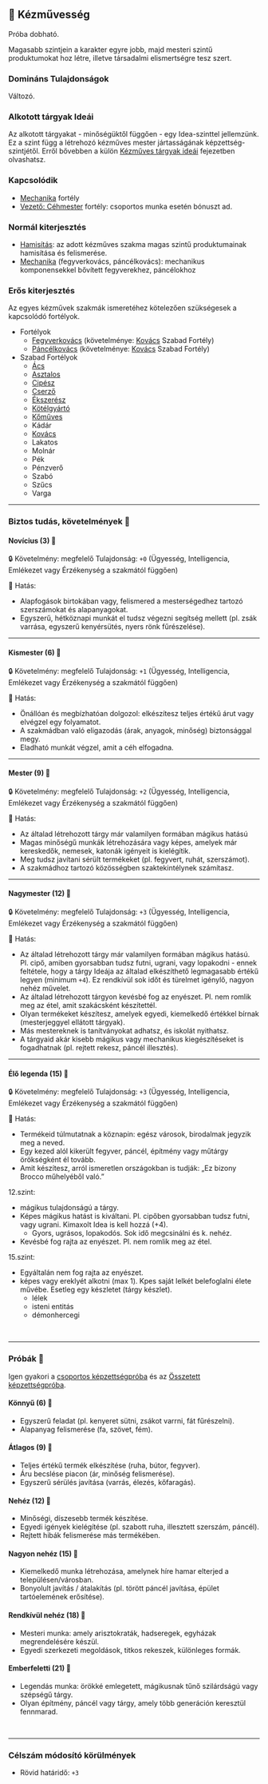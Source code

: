 ## 🔵 Kézművesség

Próba dobható.

Magasabb szintjein a karakter egyre jobb, majd mesteri szintű produktumokat hoz létre, illetve társadalmi elismertségre tesz szert.

### Domináns Tulajdonságok

Változó.

### Alkotott tárgyak Ideái

Az alkotott tárgyakat - minőségüktől függően - egy Idea-szinttel jellemzünk. Ez a szint függ a létrehozó kézműves mester jártasságának képzettség-szintjétől. Erről bővebben a külön [Kézműves tárgyak ideái](../030_10_kezmuves_targyak_ideai.md) fejezetben olvashatsz.

### Kapcsolódik

- [Mechanika](../fortelyok.altalanos/mechanika.md) fortély
- [Vezető: Céhmester](../fortelyok.altalanos/vezeto_cehmester.md) fortély: csoportos munka esetén bónuszt ad.

### Normál kiterjesztés

- [Hamisítás](../fortelyok.altalanos/hamisitas.md): az adott kézműves szakma magas szintű produktumainak hamisítása és felismerése.
- [Mechanika](../fortelyok.altalanos/mechanika.md) (fegyverkovács, páncélkovács): mechanikus komponensekkel bővített fegyverekhez, páncélokhoz

### Erős kiterjesztés

Az egyes kézművek szakmák ismeretéhez kötelezően szükségesek a kapcsolódó fortélyok.

- Fortélyok
  - [Fegyverkovács](../fortelyok.altalanos/kezmuves_fegyverkovacs.md) (követelménye: [Kovács](../fortelyok.szabad/kezmuves_kovacs.md) Szabad Fortély)
  - [Páncélkovács](../fortelyok.altalanos/kezmuves_pancelkovacs.md) (követelménye: [Kovács](../fortelyok.szabad/kezmuves_kovacs.md) Szabad Fortély)
- Szabad Fortélyok
  - [Ács](../fortelyok.szabad/kezmuves_acs.md)
  - [Asztalos](../fortelyok.szabad/kezmuves_asztalos.md)
  - [Cipész](../fortelyok.szabad/kezmuves_cipesz.md)
  - [Cserző](../fortelyok.szabad/kezmuves_cserzo.md)
  - [Ékszerész](../fortelyok.szabad/kezmuves_ekszeresz.md)
  - [Kötélgyártó](../fortelyok.szabad/kezmuves_kotelgyarto.md)
  - [Kőműves](../fortelyok.szabad/kezmuves_komuves.md)
  - Kádár
  - [Kovács](../fortelyok.szabad/kezmuves_kovacs.md)
  - Lakatos
  - Molnár
  - Pék
  - Pénzverő
  - Szabó
  - Szűcs
  - Varga

---
### Biztos tudás, követelmények 📖

#### Novícius (3) 📖

🔒 Követelmény: megfelelő Tulajdonság: `+0` (Ügyesség, Intelligencia, Emlékezet vagy Érzékenység a szakmától függően)

🌟 Hatás:
- Alapfogások birtokában vagy, felismered a mesterségedhez tartozó szerszámokat és alapanyagokat.
- Egyszerű, hétköznapi munkát el tudsz végezni segítség mellett (pl. zsák varrása, egyszerű kenyérsütés, nyers rönk fűrészelése).

---
#### Kismester (6) 📖

🔒 Követelmény: megfelelő Tulajdonság: `+1` (Ügyesség, Intelligencia, Emlékezet vagy Érzékenység a szakmától függően)

🌟 Hatás:
- Önállóan és megbízhatóan dolgozol: elkészítesz teljes értékű árut vagy elvégzel egy folyamatot.
- A szakmádban való eligazodás (árak, anyagok, minőség) biztonsággal megy.
- Eladható munkát végzel, amit a céh elfogadna.

---
#### Mester (9) 📖

🔒 Követelmény: megfelelő Tulajdonság: `+2` (Ügyesség, Intelligencia, Emlékezet vagy Érzékenység a szakmától függően)

🌟 Hatás:
- Az általad létrehozott tárgy már valamilyen formában mágikus hatású
- Magas minőségű munkák létrehozására vagy képes, amelyek már kereskedők, nemesek, katonák igényeit is kielégítik.
- Meg tudsz javítani sérült termékeket (pl. fegyvert, ruhát, szerszámot).
- A szakmádhoz tartozó közösségben szaktekintélynek számítasz.

---
#### Nagymester (12) 📖

🔒 Követelmény:  megfelelő Tulajdonság: `+3` (Ügyesség, Intelligencia, Emlékezet vagy Érzékenység a szakmától függően)

🌟 Hatás:
- Az általad létrehozott tárgy már valamilyen formában mágikus hatású. Pl. cipő, amiben gyorsabban tudsz futni, ugrani, vagy lopakodni - ennek feltétele, hogy a tárgy Ideája az általad elkészíthető legmagasabb értékű legyen (minimum `+4`). Ez rendkívül sok időt és türelmet igénylő, nagyon nehéz művelet.
- Az általad létrehozott tárgyon kevésbé fog az enyészet. Pl. nem romlik meg az étel, amit szakácsként készítettél.
- Olyan termékeket készítesz, amelyek egyedi, kiemelkedő értékkel bírnak (mesterjeggyel ellátott tárgyak).
- Más mestereknek is tanítványokat adhatsz, és iskolát nyithatsz.
- A tárgyaid akár kisebb mágikus vagy mechanikus kiegészítéseket is fogadhatnak (pl. rejtett rekesz, páncél illesztés).

---
#### Élő legenda (15) 📖

🔒 Követelmény:  megfelelő Tulajdonság: `+3` (Ügyesség, Intelligencia, Emlékezet vagy Érzékenység a szakmától függően)

🌟 Hatás:
- Termékeid túlmutatnak a köznapin: egész városok, birodalmak jegyzik meg a neved.
- Egy kezed alól kikerült fegyver, páncél, építmény vagy műtárgy örökségként él tovább.
- Amit készítesz, arról ismeretlen országokban is tudják: „Ez bizony Brocco műhelyéből való.”


12.szint:
  - mágikus tulajdonságú a tárgy.
  - Képes mágikus hatást is kiváltani. Pl. cipőben gyorsabban tudsz futni, vagy ugrani. Kimaxolt Idea is kell hozzá (+4).
    - Gyors, ugrásos, lopakodós. Sok idő megcsinálni és k. nehéz.
  - Kevésbé fog rajta az enyészet. Pl. nem romlik meg az étel.

15.szint:
  - Egyáltalán nem fog rajta az enyészet.
  - képes vagy ereklyét alkotni (max 1). Kpes saját lelkét belefoglalni élete művébe. Esetleg egy készletet (tárgy készlet).
    - lélek
    - isteni entitás
    - démonhercegi



<br />

---
### Próbák 🎲

Igen gyakori a [csoportos képzettségpróba](../030_07_01_csoportos_kepzettsegproba.md) és az [Összetett képzettségpróba](../030_06_01_kepzettsegproba.md#%C3%B6sszetett-k%C3%A9pzetts%C3%A9gpr%C3%B3ba-m%C3%A1sodlagos-pr%C3%B3badob%C3%A1sok).

#### Könnyű (6) 🎲 

- Egyszerű feladat (pl. kenyeret sütni, zsákot varrni, fát fűrészelni).
- Alapanyag felismerése (fa, szövet, fém).

#### Átlagos (9) 🎲 

- Teljes értékű termék elkészítése (ruha, bútor, fegyver).
- Áru becslése piacon (ár, minőség felismerése).
- Egyszerű sérülés javítása (varrás, élezés, kőfaragás).

#### Nehéz (12) 🎲 

- Minőségi, díszesebb termék készítése.
- Egyedi igények kielégítése (pl. szabott ruha, illesztett szerszám, páncél).
- Rejtett hibák felismerése más termékében.

#### Nagyon nehéz (15) 🎲 

- Kiemelkedő munka létrehozása, amelynek híre hamar elterjed a településen/városban.
- Bonyolult javítás / átalakítás (pl. törött páncél javítása, épület tartóelemének erősítése).

#### Rendkívül nehéz (18) 🎲 

- Mesteri munka: amely arisztokraták, hadseregek, egyházak megrendelésére készül.
- Egyedi szerkezeti megoldások, titkos rekeszek, különleges formák.

#### Emberfeletti (21) 🎲 

- Legendás munka: örökké emlegetett, mágikusnak tűnő szilárdságú vagy szépségű tárgy.
- Olyan építmény, páncél vagy tárgy, amely több generáción keresztül fennmarad.

<br />

---
### Célszám módosító körülmények

- Rövid határidő: `+3`
